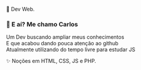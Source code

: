 💬 Dev Web.<br>

 ### 👋 E aí? Me chamo Carlos<br> 
 Um Dev buscando ampliar meus conhecimentos <br>
 E que acabou dando pouca atenção ao github <br>
 Atualmente utilizando do tempo livre para estudar JS


✨ Noções em HTML, CSS, JS e PHP.<br>


<!--
**CarlosPadrao/CarlosPadrao** is a ✨ _special_ ✨ repository because its `README.md` (this file) appears on your GitHub profile.

Here are some ideas to get you started:

- 🔭 I’m currently working on ...
- 🌱 I’m currently learning ...
- 👯 I’m looking to collaborate on ...
- 🤔 I’m looking for help with ...
- 💬 Ask me about ...
- 📫 How to reach me: ...
- 😄 Pronouns: ...
- ⚡ Fun fact: ...
-->
